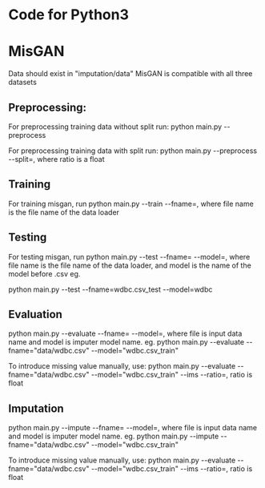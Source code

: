 # Code for Python3

# MisGAN
Data should exist in "imputation/data"
MisGAN is compatible with all three datasets

## Preprocessing:
For preprocessing training data without split run:
python main.py --preprocess

For preprocessing training data with split run:
python main.py --preprocess --split=<ratio>, where ratio is a float

## Training
For training misgan, run
python main.py --train --fname=<file>, where file name is the file name of the data loader

## Testing
For testing misgan, run
python main.py --test --fname=<fname> --model=<model>, where file name is the file name of the data loader, and model is
the name of the model before .csv
eg.

python main.py --test --fname=wdbc.csv_test --model=wdbc

## Evaluation
python main.py --evaluate --fname=<file> --model=<model>, where file is input data name and model is imputer 
model name.
eg.
python main.py --evaluate --fname="data/wdbc.csv" --model="wdbc.csv_train"

To introduce missing value manually, use:
python main.py --evaluate --fname="data/wdbc.csv" --model="wdbc.csv_train" --ims --ratio=<ratio>, ratio is float

## Imputation
python main.py --impute --fname=<file> --model=<model>, where file is input data name and model is imputer 
model name.
eg.
python main.py --impute --fname="data/wdbc.csv" --model="wdbc.csv_train"

To introduce missing value manually, use:
python main.py --evaluate --fname="data/wdbc.csv" --model="wdbc.csv_train" --ims --ratio=<ratio>, ratio is float